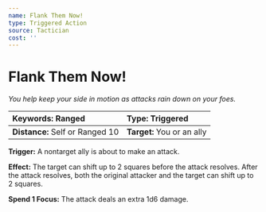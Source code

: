 ```yaml
---
name: Flank Them Now!
type: Triggered Action
source: Tactician
cost: ''
---
```


# Flank Them Now!

*You help keep your side in motion as attacks rain down on your foes.*

| **Keywords:** Ranged            | **Type:** Triggered        |
| :------------------------------ | :------------------------- |
| **Distance:** Self or Ranged 10 | **Target:** You or an ally |

**Trigger:** A nontarget ally is about to make an attack.

**Effect:** The target can shift up to 2 squares before the attack resolves. After the attack resolves, both the original attacker and the target can shift up to 2 squares.

**Spend 1 Focus:** The attack deals an extra 1d6 damage.
